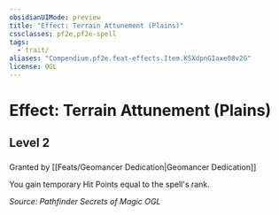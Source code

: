 ```yaml
---
obsidianUIMode: preview
title: "Effect: Terrain Attunement (Plains)"
cssclasses: pf2e,pf2e-spell
tags:
  - trait/
aliases: "Compendium.pf2e.feat-effects.Item.KSXdpnGIaxe08v2G"
license: OGL
---
```

# Effect: Terrain Attunement (Plains)
## Level 2
### 






Granted by [[Feats/Geomancer Dedication|Geomancer Dedication]]

You gain temporary Hit Points equal to the spell's rank.

*Source: Pathfinder Secrets of Magic*
*OGL*